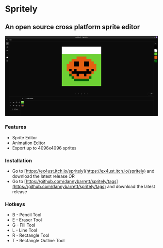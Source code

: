# Spritely

## An open source cross platform sprite editor

![spritely](https://raw.githubusercontent.com/dannybarrett/spritely/refs/heads/main/public/spritely.jpg)

### Features

- Sprite Editor
- Animation Editor
- Export up to 4096x4096 sprites

### Installation

- Go to [https://ex4ust.itch.io/spritely](https://ex4ust.itch.io/spritely) and download the latest release OR
- Go to [https://github.com/dannybarrett/spritely/tags](https://github.com/dannybarrett/spritely/tags) and download the latest release

### Hotkeys

- B - Pencil Tool
- E - Eraser Tool
- G - Fill Tool
- L - Line Tool
- R - Rectangle Tool
- T - Rectangle Outline Tool
